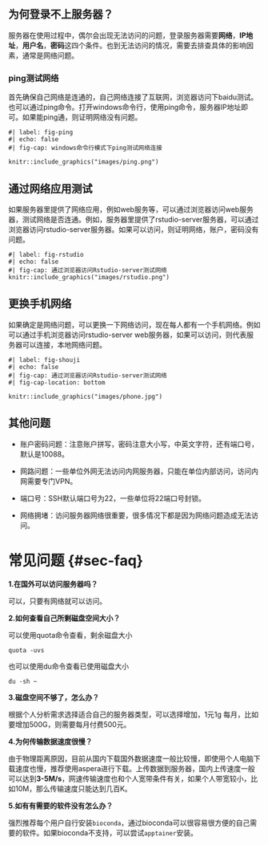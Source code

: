 ## 为何登录不上服务器？

服务器在使用过程中，偶尔会出现无法访问的问题，登录服务器需要**网络**，**IP地址**，**用户名**，**密码**这四个条件。也到无法访问的情况，需要去排查具体的影响因素，通常是网络问题。

### ping测试网络

首先确保自己网络是连通的，自己网络连接了互联网，浏览器访问下baidu测试。也可以通过ping命令。打开windows命令行，使用ping命令，服务器IP地址即可。如果能ping通，则证明网络没有问题。

```{r}
#| label: fig-ping
#| echo: false
#| fig-cap: windows命令行模式下ping测试网络连接

knitr::include_graphics("images/ping.png")
```

## 通过网络应用测试

如果服务器里提供了网络应用，例如web服务等，可以通过浏览器访问web服务器，测试网络是否连通。例如，服务器里提供了rstudio-server服务器，可以通过浏览器访问rstudio-server服务器。如果可以访问，则证明网络，账户，密码没有问题。

```{r}
#| label: fig-rstudio
#| echo: false
#| fig-cap: 通过浏览器访问Rstudio-server测试网络
knitr::include_graphics("images/rstudio.png")

```

## 更换手机网络

如果确定是网络问题，可以更换一下网络访问，现在每人都有一个手机网络。例如可以通过手机浏览器访问rstudio-server web服务器，如果可以访问，则代表服务器可以连接，本地网络问题。

```{r}
#| label: fig-shouji
#| echo: false
#| fig-cap: 通过浏览器访问Rstudio-server测试网络
#| fig-cap-location: bottom

knitr::include_graphics("images/phone.jpg")
```

## 其他问题

-   账户密码问题：注意账户拼写，密码注意大小写，中英文字符，还有端口号，默认是10088。

-   网路问题：一些单位外网无法访问内网服务器，只能在单位内部访问，访问内网需要专门VPN。

-   端口号：SSH默认端口号为22，一些单位将22端口号封锁。

-   网络拥堵：访问服务器网络很重要，很多情况下都是因为网络问题造成无法访问。

# 常见问题 {#sec-faq}

**1.在国外可以访问服务器吗？**

可以，只要有网络就可以访问。

**2.如何查看自己所剩磁盘空间大小？**

可以使用quota命令查看，剩余磁盘大小

```         
quota -uvs 
```

也可以使用du命令查看已使用磁盘大小

```         
du -sh ~
```

**3.磁盘空间不够了，怎么办？**

根据个人分析需求选择适合自己的服务器类型，可以选择增加，1元1g 每月，比如要增加500G，则需要每月付费500元。

**4.为何传输数据速度很慢？**

由于物理距离原因，目前从国内下载国外数据速度一般比较慢，即使用个人电脑下载速度也慢，推荐使用aspera进行下载。上传数据到服务器，国内上传速度一般可以达到**3-5M/s**，网速传输速度也和个人宽带条件有关，如果个人带宽较小，比如10M，那么传输速度只能达到几百K。

**5.如有有需要的软件没有怎么办？**

强烈推荐每个用户自行安装`bioconda`，通过bioconda可以很容易很方便的自己需要的软件。如果bioconda不支持，可以尝试`apptainer`安装。
